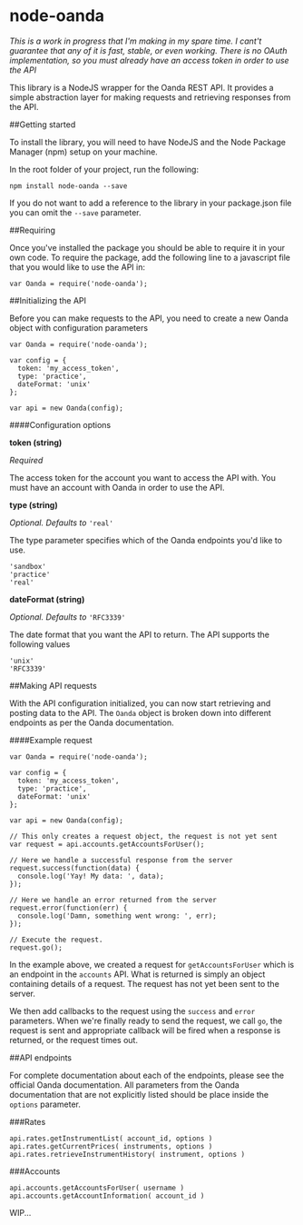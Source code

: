 # node-oanda

*This is a work in progress that I'm making in my spare time. I cant't guarantee that any of it is fast, stable, or even working. There is no OAuth implementation, so you must already have an access token in order to use the API*

This library is a NodeJS wrapper for the Oanda REST API. It provides a simple abstraction layer for making requests and retrieving responses from the API.

##Getting started

To install the library, you will need to have NodeJS and the Node Package Manager (npm) setup on your machine.

In the root folder of your project, run the following:

    npm install node-oanda --save

If you do not want to add a reference to the library in your package.json file you can omit the `--save` parameter.

##Requiring

Once you've installed the package you should be able to require it in your own code. To require the package, add the following line to a javascript file that you would like to use the API in:

    var Oanda = require('node-oanda');

##Initializing the API

Before you can make requests to the API, you need to create a new Oanda object with configuration parameters

    var Oanda = require('node-oanda');

    var config = {
      token: 'my_access_token',
      type: 'practice',
      dateFormat: 'unix'
    };

    var api = new Oanda(config);

####Configuration options

**token (string)**

*Required*

The access token for the account you want to access the API with. You must have an account with Oanda in order to use the API.

**type (string)**

*Optional. Defaults to* `'real'`

The type parameter specifies which of the Oanda endpoints you'd like to use.

    'sandbox'
    'practice'
    'real'

**dateFormat (string)**

*Optional. Defaults to* `'RFC3339'`

The date format that you want the API to return. The API supports the following values

    'unix'
    'RFC3339'

##Making API requests

With the API configuration initialized, you can now start retrieving and posting data to the API. The `Oanda` object is broken down into different endpoints as per the Oanda documentation.

####Example request

    var Oanda = require('node-oanda');

    var config = {
      token: 'my_access_token',
      type: 'practice',
      dateFormat: 'unix'
    };

    var api = new Oanda(config);

    // This only creates a request object, the request is not yet sent
    var request = api.accounts.getAccountsForUser();

    // Here we handle a successful response from the server
    request.success(function(data) {
      console.log('Yay! My data: ', data);
    });

    // Here we handle an error returned from the server
    request.error(function(err) {
      console.log('Damn, something went wrong: ', err);
    });

    // Execute the request.
    request.go();

In the example above, we created a request for `getAccountsForUser` which is an endpoint in the `accounts` API. What is returned is simply an object containing details of a request. The request has not yet been sent to the server.

We then add callbacks to the request using the `success` and `error` parameters. When we're finally ready to send the request, we call `go`, the request is sent and appropriate callback will be fired when a response is returned, or the request times out.

##API endpoints

For complete documentation about each of the endpoints, please see the official Oanda documentation. All parameters from the Oanda documentation that are not explicitly listed should be place inside the `options` parameter.

###Rates

    api.rates.getInstrumentList( account_id, options )
    api.rates.getCurrentPrices( instruments, options )
    api.rates.retrieveInstrumentHistory( instrument, options )

###Accounts

    api.accounts.getAccountsForUser( username )
    api.accounts.getAccountInformation( account_id )

WIP...
